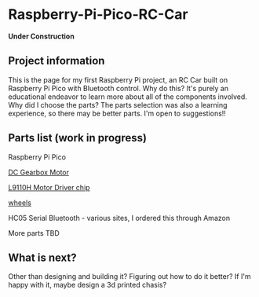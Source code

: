 # Raspberry-Pi-Pico-RC-Car
**Under Construction**

## Project information
This is the page for my first Raspberry Pi project, an RC Car built on Raspberry Pi Pico with Bluetooth control.
Why do this?  It's purely an educational endeavor to learn more about all of the components involved.
Why did I choose the parts?  The parts selection was also a learning experience, so there may be better parts.  I'm open to suggestions!!

## Parts list (work in progress)
Raspberry Pi Pico

[DC Gearbox Motor](https://www.adafruit.com/product/3777)

[L9110H Motor Driver chip](https://www.adafruit.com/product/4489)

[wheels](https://www.adafruit.com/product/4205)

HC05 Serial Bluetooth - various sites, I ordered this through Amazon

More parts TBD

## What is next?
Other than designing and building it?  Figuring out how to do it better?  If I'm happy with it, maybe design a 3d printed chasis?
